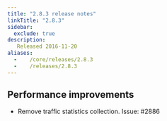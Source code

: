 ```yaml
---
title: "2.8.3 release notes"
linkTitle: "2.8.3"
sidebar:
  exclude: true
description:
   Released 2016-11-20
aliases:
  -    /core/releases/2.8.3
  -    /releases/2.8.3
---
```


## Performance improvements

- Remove traffic statistics collection. Issue: #2886
